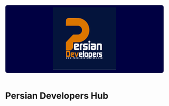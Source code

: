 <div style="background-color: #000042; text-align: center; padding: 0.5em; border-radius: 0.5em">
<img src="pdh.svg" alt="Persian Developers Hub"  width="200" height="200">
</div>
<br>

# Persian Developers Hub